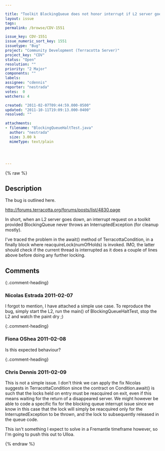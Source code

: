 ```yaml
---

title: "Toolkit BlockingQueue does not honor interrupt if L2 server goes offline"
layout: issue
tags: 
permalink: /browse/CDV-1551

issue_key: CDV-1551
issue_numeric_sort_key: 1551
issuetype: "Bug"
project: "Community Development (Terracotta Server)"
project_key: "CDV"
status: "Open"
resolution: ""
priority: "2 Major"
components: ""
labels: 
assignee: "cdennis"
reporter: "nestrada"
votes:  0
watchers: 4

created: "2011-02-07T09:44:59.000-0500"
updated: "2011-10-11T19:09:13.000-0400"
resolved: ""

attachments:
- filename: "BlockingQueueHaltTest.java"
  author: "nestrada"
  size: 3.00 k
  mimeType: text/plain




---
```


{% raw %}

## Description

<div markdown="1" class="description">

The bug is outlined here.

http://forums.terracotta.org/forums/posts/list/4830.page

In short, when an L2 server goes down, an interrupt request on a toolkit provided BlockingQueue never throws an InterruptedException (for cleanup mostly).

I've traced the problem in the await() method of TerracottaCondition, in a finally block where  reacquireLock(numOfHolds) is invoked. IMO, the latter should check if the current thread is interrupted as it does a couple of lines above before doing any further locking.



</div>

## Comments


{:.comment-heading}
### **Nicolas Estrada** <span class="date">2011-02-07</span>

<div markdown="1" class="comment">

I forgot to mention, I have attached a simple use case. To reproduce the bug, simply start the L2, run the main() of BlockingQueueHaltTest, stop the L2 and watch the paint dry ;)

</div>


{:.comment-heading}
### **Fiona OShea** <span class="date">2011-02-08</span>

<div markdown="1" class="comment">

Is this expected behaviour?

</div>


{:.comment-heading}
### **Chris Dennis** <span class="date">2011-02-09</span>

<div markdown="1" class="comment">

This is not a simple issue.  I don't think we can apply the fix Nicolas suggests in TerracottaCondition since the contract on Condition.await() is such that the locks held on entry must be reacquired on exit, even if this means waiting for the return of a disappeared server.  We might however be able to code a specific fix for the blocking queue interrupt issue since we know in this case that the lock will simply be reacquired only for the InterruptedException to be thrown, and the lock to subsequently released in the queue code.

This isn't something I expect to solve in a Fremantle timeframe however, so I'm going to push this out to Ulloa. 

</div>



{% endraw %}
